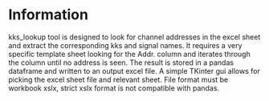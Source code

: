 # Information
kks_lookup tool is designed to look for channel addresses in the excel sheet and extract the corresponding kks and signal names.
It requires a very specific template sheet looking for the Addr. column and iterates through the column until no address is seen.
The result is stored in a pandas dataframe and written to an output excel file.
A simple TKinter gui allows for picking the excel sheet file and relevant sheet.
File format must be workbook xslx, strict xslx format is not compatible with pandas.
